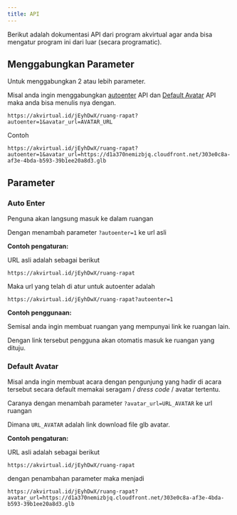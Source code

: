 ```yaml
---
title: API
---
```


Berikut adalah dokumentasi API dari program akvirtual agar anda bisa mengatur program ini dari luar (secara programatic).

## Menggabungkan Parameter

Untuk menggabungkan 2 atau lebih parameter.

Misal anda ingin menggabungkan [autoenter](#auto-enter) API dan [Default Avatar](#default-avatar) API maka anda bisa menulis nya dengan.

```
https://akvirtual.id/jEyhDwX/ruang-rapat?autoenter=1&avatar_url=AVATAR_URL
```

Contoh

```
https://akvirtual.id/jEyhDwX/ruang-rapat?autoenter=1&avatar_url=https://d1a370nemizbjq.cloudfront.net/303e0c8a-af3e-4bda-b593-39b1ee20a8d3.glb
```


## Parameter

### Auto Enter

Penguna akan langsung masuk ke dalam ruangan

Dengan menambah parameter `?autoenter=1` ke url asli

**Contoh pengaturan:**

URL asli adalah sebagai berikut

```
https://akvirtual.id/jEyhDwX/ruang-rapat
```

Maka url yang telah di atur untuk autoenter adalah

```
https://akvirtual.id/jEyhDwX/ruang-rapat?autoenter=1
```

**Contoh penggunaan:**

Semisal anda ingin membuat ruangan yang mempunyai link ke ruangan lain.

Dengan link tersebut pengguna akan otomatis masuk ke ruangan yang dituju.

### Default Avatar

Misal anda ingin membuat acara dengan pengunjung yang hadir di acara tersebut secara default memakai seragam / *dress code* / avatar tertentu.

Caranya dengan menambah parameter `?avatar_url=URL_AVATAR` ke url ruangan

Dimana `URL_AVATAR` adalah link download file glb avatar.

**Contoh pengaturan:**

URL asli adalah sebagai berikut

```
https://akvirtual.id/jEyhDwX/ruang-rapat
```

dengan penambahan parameter maka menjadi

```
https://akvirtual.id/jEyhDwX/ruang-rapat?avatar_url=https://d1a370nemizbjq.cloudfront.net/303e0c8a-af3e-4bda-b593-39b1ee20a8d3.glb
```
